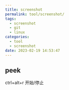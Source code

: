 ```yaml
---
title: screenshot
permalink: tool/screenshot/
tags:
  - screenshot
  - git
  - linux
categories:
  - tool
  - screenshot
date: 2023-02-19 14:53:47
---
```


## peek

ctrl+alt+r 开始/停止

<!--more-->



##





